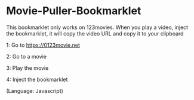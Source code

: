 # Movie-Puller-Bookmarklet
This bookmarklet only works on 123movies. When you play a video, inject the bookmarklet, it will copy the video URL and copy it to your clipboard

1: Go to https://0123movie.net

2: Go to a movie

3: Play the movie

4: Inject the bookmarklet

(Language: Javascript)
